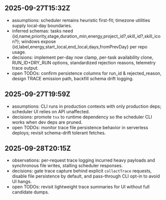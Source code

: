 ## 2025-09-27T15:32Z
- assumptions: scheduler remains heuristic first-fit; timezone utilities supply local-day boundaries.
- inferred schemas: tasks need {id,name,priority,stage,duration_min,energy,project_id?,skill_id?,skill_icon?}; windows expose {id,label,energy,start_local,end_local,days,fromPrevDay} per repo usage.
- decisions: implement per-day now clamp, per-task availability clone, RUN_ID+DRY_RUN options, standardized rejection reasons, telemetry trace output.
- open TODOs: confirm persistence columns for run_id & rejected_reason, design TRACE emission path, backfill schema drift logging.
## 2025-09-27T19:59Z
- assumptions: CLI runs in production contexts with only production deps; scheduler UI relies on API unaffected.
- decisions: promote `tsx` to runtime dependency so the scheduler CLI works when dev deps are pruned.
- open TODOs: monitor trace file persistence behavior in serverless deploys; revisit schema-drift tolerant fetches.
## 2025-09-28T20:15Z
- observations: per-request trace logging incurred heavy payloads and synchronous file writes, stalling scheduler responses.
- decisions: gate trace capture behind explicit `collectTrace` requests, disable file persistence by default, and pass-through CLI opt-in to avoid UI hangs.
- open TODOs: revisit lightweight trace summaries for UI without full candidate dumps.
